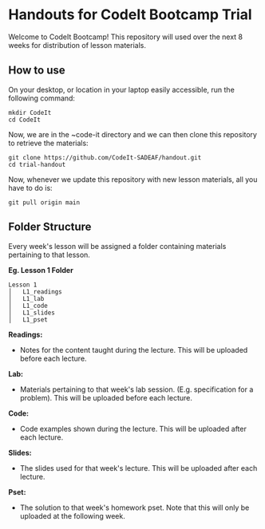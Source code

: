 # Handouts for CodeIt Bootcamp Trial

Welcome to CodeIt Bootcamp! This repository will used over the next 8 weeks for distribution of lesson materials.

## How to use

On your desktop, or location in your laptop easily accessible, run the following command:

```
mkdir CodeIt
cd CodeIt
```

Now, we are in the ~code-it directory and we can then clone this repository to retrieve the materials:

```
git clone https://github.com/CodeIt-SADEAF/handout.git
cd trial-handout
```

Now, whenever we update this repository with new lesson materials, all you have to do is:

```
git pull origin main
```

## Folder Structure

Every week's lesson will be assigned a folder containing materials pertaining to that lesson.

**Eg. Lesson 1 Folder**

```
Lesson 1
│   L1_readings
│   L1_lab
│   L1_code
│   L1_slides
│   L1_pset
```

**Readings:**

- Notes for the content taught during the lecture. This will be uploaded before each lecture.

**Lab:**

- Materials pertaining to that week's lab session. (E.g. specification for a problem). This will be uploaded before each lecture.

**Code:**

- Code examples shown during the lecture. This will be uploaded after each lecture.

**Slides:**

- The slides used for that week's lecture. This will be uploaded after each lecture.

**Pset:**

- The solution to that week's homework pset. Note that this will only be uploaded at the following week.
